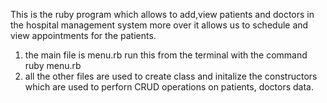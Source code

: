 This is the ruby program which allows to add,view patients and doctors in the hospital management system more over it allows us to schedule and view appointments for the patients.
1) the main file is menu.rb run this from the terminal with the command ruby menu.rb
2) all the other files are used to create class and initalize the constructors which are used to perforn CRUD operations on patients, doctors data.
